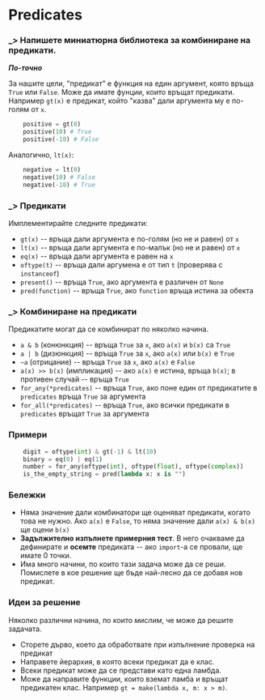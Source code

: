 # Predicates

### _> Напишете миниатюрна библиотека за комбиниране на предикати.

***По-точно***

За нашите цели, "предикат" е функция на един аргумент, която връща `True` или `False`. Може да имате фунции, които връщат предикати. Например `gt(x)` е предикат, който "казва" дали аргумента му е по-голям от `x`.

```python
    positive = gt(0)
    positive(10) # True
    positive(-10) # False
```

Аналогично, `lt(x)`:
```python
    negative = lt(0)
    negative(10) # False
    negative(-10) # True
```

### _> Предикати

Имплементирайте следните предикати:

* `gt(x)` -- връща дали аргумента е по-голям (но не и равен) от `x`
* `lt(x)` -- връща дали аргумента е по-малък (но не и равен) от `x`
* `eq(x)` -- връща дали аргумента е равен на `x`
* `oftype(t)` -- връща дали аргумена е от тип `t` (проверява с `instanceof`)
* `present()` -- връща `True`, ако аргумента е различен от `None`
* `pred(function)` -- връща `True`, ако `function` връща истина за обекта

### _> Комбиниране на предикати

Предикатите могат да се комбинират по няколко начина.

* `a & b` (конюнкция) -- връща `True` за `x`, ако `a(x)` и `b(x)` са `True`
* `a | b` (дизюнкция) -- връща `True` за `x`, ако `a(x)` или `b(x)` е `True`
* `~a` (отрицание) -- връща `True` за `x`, ако `a(x)` е `False`
* `a(x) >> b(x)` (импликация) -- ако `a(x)` е истина, връща `b(x)`; в противен случай -- връща `True`
* `for_any(*predicates)` -- връща `True`, ако поне един от предикатите в `predicates` връща `True` за аргумента
* `for_all(*predicates)` -- връща `True`, ако всички предикати в `predicates` връщат `True` за аргумента

### Примери
```python
    digit = oftype(int) & gt(-1) & lt(10)
    binary = eq(0) | eq(1)
    number = for_any(oftype(int), oftype(float), oftype(complex))
    is_the_empty_string = pred(lambda x: x is "")
```

### Бележки
* Няма значение дали комбинатори ще оценяват предикати, когато това не нужно. Ако `a(x)` е `False`, то няма значение дали `a(x) & b(x)` ще оцени `b(x)`
* **Задължително изпълнете примерния тест**. В него очакваме да дефинирате и **осемте** предиката -- ако `import`-а се провали, ще имате 0 точки.
* Има много начини, по които тази задача може да се реши. Помислете в кое решение ще бъде най-лесно да се добавя нов предикат.

### Идеи за решение

Няколко различни начина, по които *мислим*, че може да решите задачата.

* Сторете дърво, което да обработвате при изпълнение проверка на предикат
* Направете йерархия, в която всеки предикат да е клас.
* Всеки предикат може да се представи като една ламбда.
* Може да направите функции, които вземат ламба и връщат предикатен клас. Например `gt = make(lambda x, m: x > m)`.
